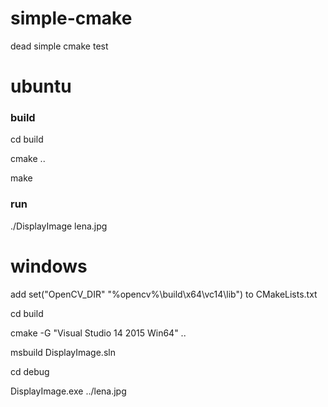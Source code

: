 # simple-cmake
dead simple cmake test

# ubuntu

### build
 
cd build

cmake ..

make

### run

./DisplayImage lena.jpg

# windows

add set("OpenCV_DIR" "%opencv%\\build\\x64\\vc14\\lib") to CMakeLists.txt

cd build

cmake -G "Visual Studio 14 2015 Win64" ..

msbuild DisplayImage.sln

cd debug

DisplayImage.exe ../lena.jpg
